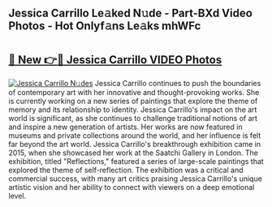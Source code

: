 ## Jessica Carrillo Le𝚊ked N𝚞de - Part-BXd Video Photos - Hot Onlyf𝚊ns Le𝚊ks mhWFc

# <h2><a href="http://ac37217.deff.icu/?id=Jessica+Carrillo">🔗 New 👉🔴 Jessica Carrillo VIDEO Photos</a></h2>

[![Jessica Carrillo N𝚞des](https://i.imgur.com/rIISA9y.gif)](http://ac37217.deff.icu/?id=Jessica+Carrillo)
Jessica Carrillo continues to push the boundaries of contemporary art with her innovative and thought-provoking works. She is currently working on a new series of paintings that explore the theme of memory and its relationship to identity. Jessica Carrillo's impact on the art world is significant, as she continues to challenge traditional notions of art and inspire a new generation of artists. Her works are now featured in museums and private collections around the world, and her influence is felt far beyond the art world. Jessica Carrillo's breakthrough exhibition came in 2015, when she showcased her work at the Saatchi Gallery in London. The exhibition, titled "Reflections," featured a series of large-scale paintings that explored the theme of self-reflection. The exhibition was a critical and commercial success, with many art critics praising Jessica Carrillo's unique artistic vision and her ability to connect with viewers on a deep emotional level.

